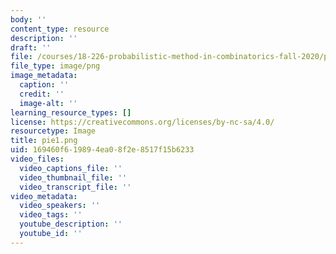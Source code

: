 ```yaml
---
body: ''
content_type: resource
description: ''
draft: ''
file: /courses/18-226-probabilistic-method-in-combinatorics-fall-2020/pie1.png
file_type: image/png
image_metadata:
  caption: ''
  credit: ''
  image-alt: ''
learning_resource_types: []
license: https://creativecommons.org/licenses/by-nc-sa/4.0/
resourcetype: Image
title: pie1.png
uid: 169460f6-1989-4ea0-8f2e-8517f15b6233
video_files:
  video_captions_file: ''
  video_thumbnail_file: ''
  video_transcript_file: ''
video_metadata:
  video_speakers: ''
  video_tags: ''
  youtube_description: ''
  youtube_id: ''
---
```

